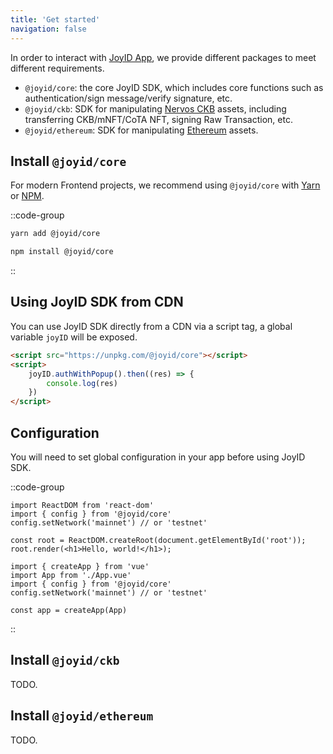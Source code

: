 ```yaml
---
title: 'Get started'
navigation: false
---
```


In order to interact with [JoyID App](https://app.joyid.dev), we provide different packages to meet different requirements.

* `@joyid/core`: the core JoyID SDK, which includes core functions such as authentication/sign message/verify signature, etc.
* `@joyid/ckb`: SDK for manipulating [Nervos CKB](https://www.nervos.org/) assets, including transferring CKB/mNFT/CoTA NFT, signing Raw Transaction, etc.
* `@joyid/ethereum`: SDK for manipulating [Ethereum](https://ethereum.org/) assets.

## Install `@joyid/core`

For modern Frontend projects, we recommend using `@joyid/core` with [Yarn](https://yarnpkg.com/) or [NPM](https://www.npmjs.com/).

::code-group

  ```bash [Yarn]
  yarn add @joyid/core
  ```

  ```bash [NPM]
  npm install @joyid/core
  ```

::

## Using JoyID SDK from CDN

You can use JoyID SDK directly from a CDN via a script tag, a global variable `joyID` will be exposed.

```html
<script src="https://unpkg.com/@joyid/core"></script>
<script>
    joyID.authWithPopup().then((res) => {
        console.log(res)
    })
</script>

```

## Configuration

You will need to set global configuration in your app before using JoyID SDK.

::code-group

  ```js{2,3} [React App]
import ReactDOM from 'react-dom'
import { config } from '@joyid/core'
config.setNetwork('mainnet') // or 'testnet'

const root = ReactDOM.createRoot(document.getElementById('root'));
root.render(<h1>Hello, world!</h1>);
  ```

  ```js{3,4} [Vue App]
import { createApp } from 'vue'
import App from './App.vue'
import { config } from '@joyid/core'
config.setNetwork('mainnet') // or 'testnet'

const app = createApp(App)
  ```

::

## Install `@joyid/ckb`

TODO.

## Install `@joyid/ethereum`

TODO.
